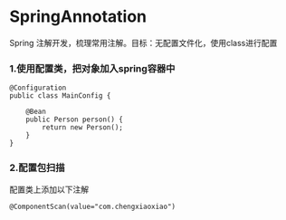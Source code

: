 # SpringAnnotation
Spring 注解开发，梳理常用注解。目标：无配置文件化，使用class进行配置

### 1.使用配置类，把对象加入spring容器中

```
@Configuration
public class MainConfig {

    @Bean
    public Person person() {
        return new Person();
    }
}
```

### 2.配置包扫描

配置类上添加以下注解

```
@ComponentScan(value="com.chengxiaoxiao")
```